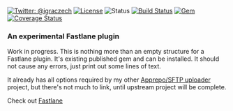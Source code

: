 [![Twitter: @igraczech](https://img.shields.io/badge/contact-%40igraczech-green.svg?style=flat)](https://twitter.com/igraczech)
[![License](https://img.shields.io/badge/license-MIT-green.svg?style=flat)](https://github.com/suculent/fastlane-plugin-apprepo/blob/master/LICENSE)
![Status](https://img.shields.io/badge/_waiting--for_-_fastlane--plugins--manager_-yellow.svg)
[![Build Status](https://img.shields.io/circleci/project/suculent/fastlane-plugin-apprepo.svg?style=flat)](https://circleci.com/gh/suculent/fastlane-plugin-apprepo)
[![Gem](https://img.shields.io/gem/v/fastlane-plugin-apprepo.svg?style=flat)](http://rubygems.org/gems/fastlane-plugin-apprepo)
[![Coverage Status](https://coveralls.io/repos/github/suculent/fastlane-plugin-apprepo/badge.svg?branch=master)](https://coveralls.io/github/suculent/fastlane-plugin-apprepo?branch=master)

### An experimental Fastlane plugin

Work in progress. This is nothing more than an empty structure for a Fastlane plugin. It's existing published gem and can be installed. It should not cause any errors, just print out some lines of text.

It already has all options required by my other [Apprepo/SFTP uploader](https://github.com/suculent/apprepo) project, but there's not much to link, until upstream project will be complete.

Check out [Fastlane](https://fastlane.tools)
